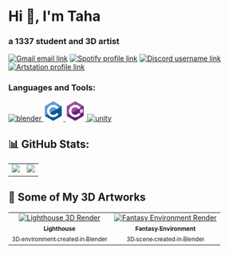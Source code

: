 <h1 align="left">Hi 👋, I'm Taha</h1>
<h3 align="left">a 1337 student and 3D artist</h3>

[![Gmail email link](https://img.shields.io/badge/Gmail-D14836?&style=for-the-badge&logo=gmail&logoColor=white)](mailto:tahagamraoui@gmail.com)
[![Spotify profile link](https://img.shields.io/badge/Spotify-1ED760?&style=for-the-badge&logo=spotify&logoColor=white)](https://open.spotify.com/user/31paim3w4tvjc5l76pjvw55cx53i)
[![Discord username link](https://img.shields.io/badge/Discord-5865F2?&style=for-the-badge&logo=discord&logoColor=white)](https://discord.com/users/1104039931199885442)
[![Artstation profile link](https://img.shields.io/badge/ArtStation-13AFF0?style=for-the-badge&logo=artstation&logoColor=white)](https://www.artstation.com/narancia34)

<h3 align="left">Languages and Tools:</h3>
<p align="left"> <a href="https://www.blender.org/" target="_blank" rel="noreferrer"> <img src="https://download.blender.org/branding/community/blender_community_badge_white.svg" alt="blender" width="40" height="40"/> </a> <a href="https://www.cprogramming.com/" target="_blank" rel="noreferrer"> <img src="https://raw.githubusercontent.com/devicons/devicon/master/icons/c/c-original.svg" alt="c" width="40" height="40"/> </a> <a href="https://www.w3schools.com/cs/" target="_blank" rel="noreferrer"> <img src="https://raw.githubusercontent.com/devicons/devicon/master/icons/csharp/csharp-original.svg" alt="csharp" width="40" height="40"/> </a> <a href="https://unity.com/" target="_blank" rel="noreferrer"> <img src="https://www.vectorlogo.zone/logos/unity3d/unity3d-icon.svg" alt="unity" width="40" height="40"/> </a> </p>

## 📊 GitHub Stats:
<div align="center">
  <table>
    <tr>
      <td>
        <img height="180em" src="https://github-readme-streak-stats.herokuapp.com/?user=Narancia34&theme=nord&date_format=M%20j%5B%2C%20Y%5D" />
      </td>
      <td>
        <img height="180em" src="https://github-readme-stats.vercel.app/api/top-langs/?username=Narancia34&layout=compact&theme=nord&hide_border=false" />
      </td>
    </tr>
  </table>
</div>


## 🎨 Some of My 3D Artworks


<div align="center">
  <table>
    <tr>
      <td align="center">
        <a href="https://www.artstation.com/artwork/Ge5gXz">
          <img src="https://cdnb.artstation.com/p/assets/images/images/074/928/985/large/taha-gamraoui-lighthouse.jpg?1713311570" width="400px" alt="Lighthouse 3D Render"/>
          <br>
          <sub><b>Lighthouse</b></sub>
          <br>
          <sub>3D environment created in Blender</sub>
        </a>
      </td>
      <td align="center">
        <a href="https://www.artstation.com/artwork/ZarEl0">
          <img src="https://cdna.artstation.com/p/assets/images/images/075/053/104/large/taha-gamraoui-tadc-3.jpg?1713627069" width="400px" alt="Fantasy Environment Render"/>
          <br>
          <sub><b>Fantasy Environment</b></sub>
          <br>
          <sub>3D scene created in Blender</sub>
        </a>
      </td>
    </tr>
  </table>
</div>

